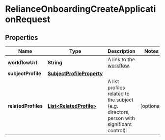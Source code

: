 

# RelianceOnboardingCreateApplicationRequest


## Properties

| Name | Type | Description | Notes |
|------------ | ------------- | ------------- | -------------|
|**workflowUrl** | **String** | A link to the [workflow](http://docs.griffin.com). |  |
|**subjectProfile** | [**SubjectProfileProperty**](SubjectProfileProperty.md) |  |  |
|**relatedProfiles** | [**List&lt;RelatedProfile&gt;**](RelatedProfile.md) | A list profiles related to the subject (e.g. directors, person with significant control). |  [optional] |



